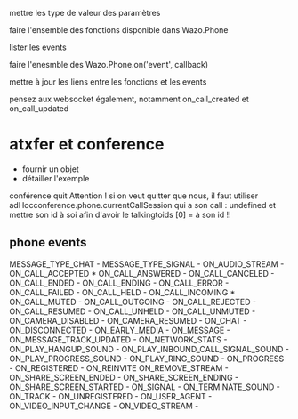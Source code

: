 mettre les type de valeur des paramètres

faire l'ensemble des fonctions disponible dans Wazo.Phone

lister les events

faire l'enesmble des Wazo.Phone.on('event', callback)

mettre à jour les liens entre les fonctions et les events

pensez aux websocket également, notamment on_call_created et on_call_updated



# atxfer et conference

- fournir un objet 
- détailler l'exemple

conférence quit
Attention ! si on veut quitter que nous, il faut utiliser 
adHocconference.phone.currentCallSession qui a son call : undefined
et mettre son id à soi
afin d'avoir le talkingtoids [0] = à son id !!


## phone events

MESSAGE_TYPE_CHAT -
MESSAGE_TYPE_SIGNAL -
ON_AUDIO_STREAM -
ON_CALL_ACCEPTED *
ON_CALL_ANSWERED -
ON_CALL_CANCELED -
ON_CALL_ENDED -
ON_CALL_ENDING -
ON_CALL_ERROR -
ON_CALL_FAILED -
ON_CALL_HELD -
ON_CALL_INCOMING *
ON_CALL_MUTED -
ON_CALL_OUTGOING -
ON_CALL_REJECTED -
ON_CALL_RESUMED -
ON_CALL_UNHELD -
ON_CALL_UNMUTED -
ON_CAMERA_DISABLED -
ON_CAMERA_RESUMED -
ON_CHAT -
ON_DISCONNECTED -
ON_EARLY_MEDIA -
ON_MESSAGE -
ON_MESSAGE_TRACK_UPDATED -
ON_NETWORK_STATS -
ON_PLAY_HANGUP_SOUND -
ON_PLAY_INBOUND_CALL_SIGNAL_SOUND -
ON_PLAY_PROGRESS_SOUND -
ON_PLAY_RING_SOUND -
ON_PROGRESS -
ON_REGISTERED -
ON_REINVITE
ON_REMOVE_STREAM -
ON_SHARE_SCREEN_ENDED -
ON_SHARE_SCREEN_ENDING -
ON_SHARE_SCREEN_STARTED -
ON_SIGNAL -
ON_TERMINATE_SOUND -
ON_TRACK -
ON_UNREGISTERED -
ON_USER_AGENT -
ON_VIDEO_INPUT_CHANGE -
ON_VIDEO_STREAM -